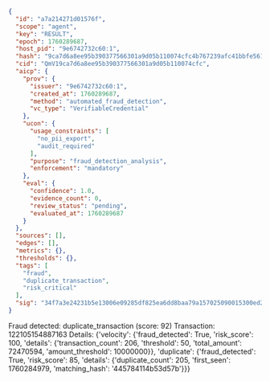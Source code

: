 ```json
{
  "id": "a7a214271d01576f",
  "scope": "agent",
  "key": "RESULT",
  "epoch": 1760289687,
  "host_pid": "9e6742732c60:1",
  "hash": "9ca7d6a8ee95b390377566301a9d05b110074cfc4b767239afc41bbfe561e648",
  "cid": "QmV19ca7d6a8ee95b390377566301a9d05b110074cfc",
  "aicp": {
    "prov": {
      "issuer": "9e6742732c60:1",
      "created_at": 1760289687,
      "method": "automated_fraud_detection",
      "vc_type": "VerifiableCredential"
    },
    "ucon": {
      "usage_constraints": [
        "no_pii_export",
        "audit_required"
      ],
      "purpose": "fraud_detection_analysis",
      "enforcement": "mandatory"
    },
    "eval": {
      "confidence": 1.0,
      "evidence_count": 0,
      "review_status": "pending",
      "evaluated_at": 1760289687
    }
  },
  "sources": [],
  "edges": [],
  "metrics": {},
  "thresholds": {},
  "tags": [
    "fraud",
    "duplicate_transaction",
    "risk_critical"
  ],
  "sig": "34f7a3e24231b5e13006e09285df825ea6dd8baa79a157025090015300ed2cb3"
}
```

Fraud detected: duplicate_transaction (score: 92)
Transaction: 122105154887163
Details: {'velocity': {'fraud_detected': True, 'risk_score': 100, 'details': {'transaction_count': 206, 'threshold': 50, 'total_amount': 72470594, 'amount_threshold': 10000000}}, 'duplicate': {'fraud_detected': True, 'risk_score': 85, 'details': {'duplicate_count': 205, 'first_seen': 1760284979, 'matching_hash': '445784114b53d57b'}}}